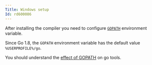 ```yaml
---
Title: Windows setup
Id: rd600086
---
```

After installing the compiler you need to configure [`GOPATH`](14406) environment variable.

Since Go 1.8, the `GOPATH` environment variable has the default value `%USERPROFILE%/go`.

You should understand the [effect of GOPATH](14406) on go tools.

<!-- TODO: powershell setup -->